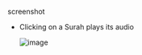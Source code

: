 screenshot

- Clicking on a Surah plays its audio

  ![image](https://github.com/Ahmed-Abou-Emran/Reactify-Mini-Projects/assets/64327685/0ea9c4c3-6c2e-4064-bfd1-131339efc9bb)
